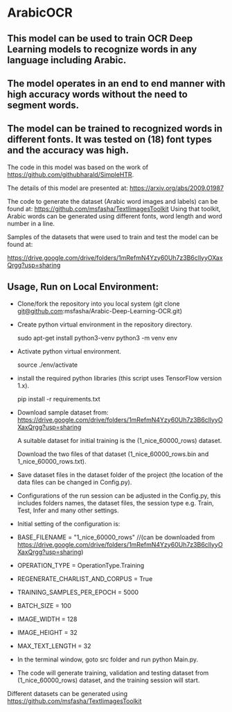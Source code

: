 # ArabicOCR

## This model can be used to train OCR Deep Learning models to recognize words in any language including Arabic.
## The model operates in an end to end manner with high accuracy words without the need to segment words.
## The model can be trained to recognized words in different fonts. It was tested on (18) font types and the accuracy was high.

The code in this model was based on the work of https://github.com/githubharald/SimpleHTR.

The details of this model are presented at:
https://arxiv.org/abs/2009.01987

The code to generate the dataset (Arabic word images and labels) can be found at:
https://github.com/msfasha/TextIimagesToolkit
Using that toolkit, Arabic words can be generated using different fonts, word length and word number in a line.

Samples of the datasets that were used to train and test the model can be found at: 

https://drive.google.com/drive/folders/1mRefmN4Yzy60Uh7z3B6cllyyOXaxQrgg?usp=sharing


## Usage, Run on Local Environment:

- Clone/fork the repository into you local system (git clone git@github.com:msfasha/Arabic-Deep-Learning-OCR.git)
- Create python virtual environment in the repository directory.

  sudo apt-get install python3-venv
  python3 -m venv env

- Activate python virtual environment.

  source ./env/activate

- install the required python libraries (this script uses TensorFlow version 1.x).

  pip install -r requirements.txt

- Download sample dataset from:
  https://drive.google.com/drive/folders/1mRefmN4Yzy60Uh7z3B6cllyyOXaxQrgg?usp=sharing

  A suitable dataset for initial training is the (1_nice_60000_rows) dataset.

  Download the two files of that dataset (1_nice_60000_rows.bin and 1_nice_60000_rows.txt).

- Save dataset files in the dataset folder of the project (the location of the data files can be changed in Config.py).

- Configurations of the run session can be adjusted in the Config.py, this includes folders names, the dataset files, the session type e.g. Train, Test, Infer and many other settings.

- Initial setting of the configuration is:

- BASE_FILENAME = "1_nice_60000_rows" //(can be downloaded from https://drive.google.com/drive/folders/1mRefmN4Yzy60Uh7z3B6cllyyOXaxQrgg?usp=sharing)
- OPERATION_TYPE = OperationType.Training
- REGENERATE_CHARLIST_AND_CORPUS = True
- TRAINING_SAMPLES_PER_EPOCH = 5000
- BATCH_SIZE = 100
- IMAGE_WIDTH = 128
- IMAGE_HEIGHT = 32
- MAX_TEXT_LENGTH = 32

- In the terminal window, goto src folder and run python Main.py.
- The code will generate training, validation and testing dataset from (1_nice_60000_rows) dataset, and the training session will start.

Different datasets can be generated using https://github.com/msfasha/TextIimagesToolkit
